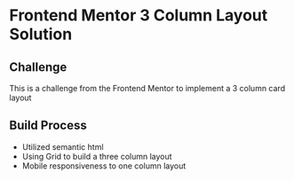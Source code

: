 # Frontend Mentor 3 Column Layout Solution

## Challenge

This is a challenge from the Frontend Mentor to implement a 3 column card layout

## Build Process

- Utilized semantic html
- Using Grid to build a three column layout
- Mobile responsiveness to one column layout

